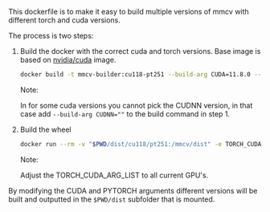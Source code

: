This dockerfile is to make it easy to build multiple versions of mmcv with different torch and cuda versions.

The process is two steps:

1. Build the docker with the correct cuda and torch versions. Base image is based on [nvidia/cuda](https://hub.docker.com/r/nvidia/cuda/tags) image.

   ```bash
   docker build -t mmcv-builder:cu118-pt251 --build-arg CUDA=11.8.0 --build-arg PYTORCH=2.5.1 -f docker/build/Dockerfile .
   ```

   Note:

   In for some cuda versions you cannot pick the CUDNN version, in that case add `--build-arg CUDNN=""` to the build command in step 1.

2. Build the wheel

   ```bash
   docker run --rm -v "$PWD/dist/cu118/pt251:/mmcv/dist" -e TORCH_CUDA_ARCH_LIST="7.5 8.6 8.9" mmcv-builder:cu118-pt251
   ```

   Note:

   Adjust the TORCH_CUDA_ARG_LIST to all current GPU's.

By modifying the CUDA and PYTORCH arguments different versions will be built and outputted in the `$PWD/dist` subfolder that is mounted.

